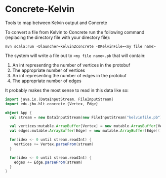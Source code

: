 Concrete-Kelvin
===============

Tools to map between Kelvin output and Concrete

To convert a file from Kelvin to Concrete run the following command (replacing the directory file with your directory file):

`mvn scala:run -Dlauncher=kelvin2concrete -DKelvinFile=<my file name>`

The system will write a file out to `<my file name>.pb` that will contain:

1. An int representing the number of vertices in the protobuf
2. The appropriate number of vertices
3. An int representing the number of edges in the protobuf
4. The appropriate number of edges

It probably makes the most sense to read in this data like so:

```scala
import java.io.{DataInputStream, FileInputStream}
import edu.jhu.hlt.concrete.{Vertex, Edge}

object App {
  val stream = new DataInputStream(new FileInputStream("kelvinfile.pb"))

  val vertices:mutable.ArrayBuffer[Vertex] = new mutable.ArrayBuffer[Vertex]()
  val edges:mutable:ArrayBuffer[Edge] = new mutable.ArrayBuffer[Edge]()

  for(idex <- 0 until stream.readInt) {
    vertices += Vertex.parseFrom(stream)
  }

  for(idex <- 0 until stream.readInt) {
    edges += Edge.parseFrom(stream)
  }
}

